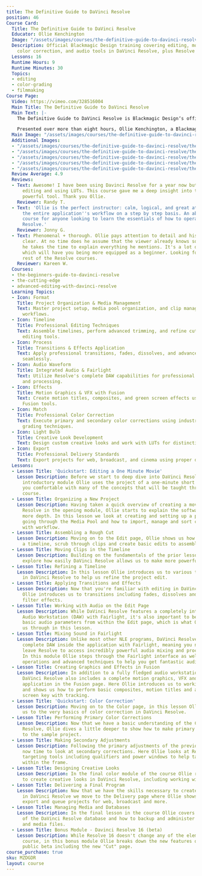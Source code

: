 ```yaml
---
title: The Definitive Guide to DaVinci Resolve
position: 46
Course Card:
  Title: The Definitive Guide to DaVinci Resolve
  Educator: Ollie Kenchington
  Image: "/assets/images/courses/the-definitive-guide-to-davinci-resolve/the-definitive-guide-to-davinci-resolve.jpg"
  Description: Official Blackmagic Design training covering editing, motion graphics,
    color correction, and audio tools in DaVinci Resolve, plus Resolve 16 updates.
  Lessons: 16
  Runtime Hours: 9
  Runtime Minutes: 30
  Topics:
  - editing
  - color-grading
  - filmmaking
Course Page:
  Video: https://vimeo.com/328516004
  Main Title: The Definitive Guide to DaVinci Resolve
  Main Text: |-
    The Definitive Guide to DaVinci Resolve is Blackmagic Designʼs official training course for people wanting to get a basic overview of the editing, motion graphics, color correction and audio tools in DaVinci Resolve.

    Presented over more than eight hours, Ollie Kenchington, a Blackmagic Design Certified Trainer, guides you through the fundamentals of this incredibly powerful program which prepares you for Blackmagic Design's own certification exam.
  Main Image: "/assets/images/courses/the-definitive-guide-to-davinci-resolve/the-definitive-guide-to-davinci-resolve-1.jpg"
  Additional Images:
  - "/assets/images/courses/the-definitive-guide-to-davinci-resolve/the-definitive-guide-to-davinci-resolve-2.jpg"
  - "/assets/images/courses/the-definitive-guide-to-davinci-resolve/the-definitive-guide-to-davinci-resolve-3.jpg"
  - "/assets/images/courses/the-definitive-guide-to-davinci-resolve/the-definitive-guide-to-davinci-resolve-4.jpg"
  - "/assets/images/courses/the-definitive-guide-to-davinci-resolve/the-definitive-guide-to-davinci-resolve-5.jpg"
  - "/assets/images/courses/the-definitive-guide-to-davinci-resolve/the-definitive-guide-to-davinci-resolve-6.jpg"
  Review Average: 4.9
  Reviews:
  - Text: Awesome! I have been using Davinci Resolve for a year now but did only rough
      editing and using LUTs. This course gave me a deep insight into this incredible
      powerful tool. Thank you Ollie.
    Reviewer: Randy T.
  - Text: 'Ollie is the perfect instructor: calm, logical, and great at moving through
      the entire application''s workflow on a step by step basis. An absolutely fabulous
      course for anyone looking to learn the essentials of how to operate DaVinci
      Resolve.'
    Reviewer: Jonny G.
  - Text: Phenomenal + thorough. Ollie pays attention to detail and his delivery is
      clear. At no time does he assume that the viewer already knows something so
      he takes the time to explain everything he mentions. It's a lot of information
      which will have you being more equipped as a beginner. Looking forward to the
      rest of the Resolve courses.
    Reviewer: Kareen W.
  Courses:
  - the-beginners-guide-to-davinci-resolve
  - the-cutting-edge
  - advanced-editing-with-davinci-resolve
  Learning Topics:
  - Icon: Format
    Title: Project Organization & Media Management
    Text: Master project setup, media pool organization, and clip management for efficient
      workflows.
  - Icon: Timeline
    Title: Professional Editing Techniques
    Text: Assemble timelines, perform advanced trimming, and refine cuts with powerful
      editing tools.
  - Icon: Process
    Title: Transitions & Effects Application
    Text: Apply professional transitions, fades, dissolves, and advanced filter effects
      seamlessly.
  - Icon: Audio Waveform
    Title: Integrated Audio & Fairlight
    Text: Utilize Resolve's complete DAW capabilities for professional audio mixing
      and processing.
  - Icon: Effects
    Title: Motion Graphics & VFX with Fusion
    Text: Create motion titles, composites, and green screen effects using integrated
      Fusion tools.
  - Icon: Match
    Title: Professional Color Correction
    Text: Execute primary and secondary color corrections using industry-standard
      grading techniques.
  - Icon: Light Bulb
    Title: Creative Look Development
    Text: Design custom creative looks and work with LUTs for distinctive visual styles.
  - Icon: Export
    Title: Professional Delivery Standards
    Text: Export projects for web, broadcast, and cinema using proper delivery specifications.
  Lessons:
  - Lesson Title: 'Quickstart: Editing a One Minute Movie'
    Lesson Description: Before we start to deep dive into DaVinci Resolve, in this
      introductory module Ollie uses the project of a one-minute short movie to get
      you comfortable with many of the concepts that will be taught throughout the
      course.
  - Lesson Title: Organizing a New Project
    Lesson Description: Having taken a quick overview of creating a movie in DaVinci
      Resolve in the opening module, Ollie starts to explain the software in much
      more depth. In this lesson we look at creating and setting up a project, before
      going through the Media Pool and how to import, manage and sort clips to help
      with workflow.
  - Lesson Title: Assembling a Rough Cut
    Lesson Description: Moving on to the Edit page, Ollie shows us how to assemble
      a timeline, scrub through clips and create basic edits to assemble a rough cut.
  - Lesson Title: Moving Clips in the Timeline
    Lesson Description: Building on the fundamentals of the prior lesson, here we
      explore how easily DaVinci Resolve allows us to make more powerful edits.
  - Lesson Title: Refining a Timeline
    Lesson Description: In this lesson Ollie introduces us to various trimming techniques
      in DaVinci Resolve to help us refine the project edit.
  - Lesson Title: Applying Transitions and Effects
    Lesson Description: Now that you're familiar with editing in DaVinci Resolve,
      Ollie introduces us to transitions including fades, dissolves and more advanced
      filter effects.
  - Lesson Title: Working with Audio on the Edit Page
    Lesson Description: While DaVinci Resolve features a completely integrated Digital
      Audio Workstation (DAW) with Fairlight, it's also important to be able to manage
      basic audio parameters from within the Edit page, which is what Ollie walks
      us through in this lesson.
  - Lesson Title: Mixing Sound in Fairlight
    Lesson Description: Unlike most other NLE programs, DaVinci Resolve features a
      complete DAW inside the application with Fairlight, meaning you never have to
      leave Resolve to access incredibly powerful audio mixing and processing techniques.
      In this module Ollie steps through the Fairlight interface as well as fundamental
      operations and advanced techniques to help you get fantastic audio on any project.
  - Lesson Title: Creating Graphics and Effects in Fusion
    Lesson Description: In addition to a fully fledged audio workstation with Fairlight,
      DaVinci Resolve also includes a complete motion graphics, VFX and compositing
      application in the Fusion page. Here Ollie introduces us to working with Fusion,
      and shows us how to perform basic composites, motion titles and a complete green
      screen key with tracking.
  - Lesson Title: 'Quickstart: Color Correction'
    Lesson Description: Moving on to the Color page, in this lesson Ollie introduces
      us to the very basics of color correction in DaVinci Resolve.
  - Lesson Title: Performing Primary Color Corrections
    Lesson Description: Now that we have a basic understanding of the Color page within
      Resolve, Ollie dives a little deeper to show how to make primary corrections
      to the sample project.
  - Lesson Title: Making Secondary Adjustments
    Lesson Description: Following the primary adjustments of the previous lesson it's
      now time to look at secondary corrections. Here Ollie looks at Resolve's powerful
      targeting tools including qualifiers and power windows to help target areas
      within the frame.
  - Lesson Title: Designing Creative Looks
    Lesson Description: In the final color module of the course Ollie reviews how
      to create creative looks in DaVinci Resolve, including working with LUTs.
  - Lesson Title: Delivering a Final Program
    Lesson Description: Now that we have the skills necessary to create amazing projects
      in DaVinci Resolve we move to the Delivery page where Ollie shows us how to
      export and queue projects for web, broadcast and more.
  - Lesson Title: Managing Media and Databases
    Lesson Description: In the final lesson in the course Ollie covers management
      of the DaVinci Resolve database and how to backup and administer your installation
      and media files.
  - Lesson Title: Bonus Module - Davinci Resolve 16 (beta)
    Lesson Description: While Resolve 16 doesn't change any of the elements of the
      course, in this bonus module Ollie breaks down the new features of Resolve 16's
      public beta including the new "Cut" page.
course_purchase: true
sku: MZDGDR
layout: course
---
```



